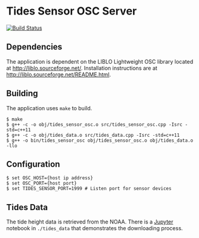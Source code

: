 # Tides Sensor OSC Server

[![Build Status](https://travis-ci.org/mbustosorg/tides-sensor-osc.svg?branch=master)](https://travis-ci.org/mbustosorg/tides-sensor-osc)

## Dependencies

The application is dependent on the LIBLO Lightweight OSC library located at http://liblo.sourceforge.net/.  Installation instructions are at http://liblo.sourceforge.net/README.html.

## Building

The application uses ```make``` to build.  

```05:53:41 [~/Documents/development/git/tides-sensor-osc]$ make
$ make
$ g++ -c -o obj/tides_sensor_osc.o src/tides_sensor_osc.cpp -Isrc -std=c++11
$ g++ -c -o obj/tides_data.o src/tides_data.cpp -Isrc -std=c++11
$ g++ -o bin/tides_sensor_osc obj/tides_sensor_osc.o obj/tides_data.o -llo
```

## Configuration

```
$ set OSC_HOST={host ip address}
$ set OSC_PORT={host port}
$ set TIDES_SENSOR_PORT=1999 # Listen port for sensor devices
```

## Tides Data

The tide height data is retrieved from the NOAA.  There is a [Jupyter](http://jupyter.org/) notebook in ```./tides_data``` that demonstrates the downloading process.